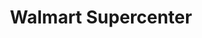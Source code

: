 ---
title: "Walmart Supercenter"
url: /huntsville/walmart-supercenter-memorial-parkway-sw-memorial-parkway-southwest/
shop: Supermarkt
---